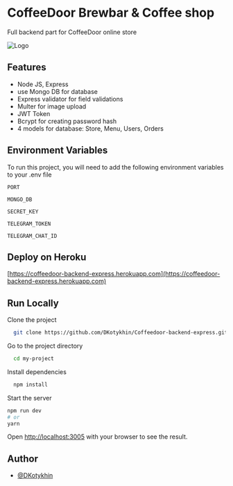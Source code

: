 # CoffeeDoor Brewbar & Coffee shop

Full backend part for CoffeeDoor online store

![Logo](https://i.ibb.co/VxVb9gn/logo-700x191.webp)

## Features

-   Node JS, Express
-   use Mongo DB for database
-   Express validator for field validations
-   Multer for image upload
-   JWT Token
-   Bcrypt for creating password hash
-   4 models for database: Store, Menu, Users, Orders

## Environment Variables

To run this project, you will need to add the following environment variables to your .env file

`PORT`

`MONGO_DB`

`SECRET_KEY`

`TELEGRAM_TOKEN`

`TELEGRAM_CHAT_ID`

## Deploy on Heroku

[https://coffeedoor-backend-express.herokuapp.com](https://coffeedoor-backend-express.herokuapp.com)

## Run Locally

Clone the project

```bash
  git clone https://github.com/DKotykhin/Coffeedoor-backend-express.git
```

Go to the project directory

```bash
  cd my-project
```

Install dependencies

```bash
  npm install
```

Start the server

```bash
npm run dev
# or
yarn
```

Open [http://localhost:3005](http://localhost:3005) with your browser to see the result.

## Author

-   [@DKotykhin](https://github.com/DKotykhin)
